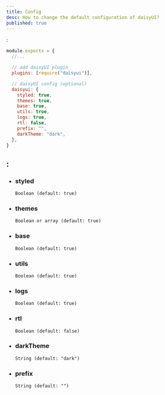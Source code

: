```yaml
---
title: Config
desc: How to change the default configuration of daisyUI?
published: true
---
```


<script>
  import Translate from "@components/Translate.svelte"
</script>

<Translate text="daisyUI can be configured from your <code>tailwind.config.js</code> file." />  
<Translate text="Default config" />:

```js
module.exports = {
  //...

  // add daisyUI plugin
  plugins: [require("daisyui")],

  // daisyUI config (optional)
  daisyui: {
    styled: true,
    themes: true,
    base: true,
    utils: true,
    logs: true,
    rtl: false,
    prefix: "",
    darkTheme: "dark",
  },
}
```

## <Translate text="Config values explained" />:

- ### styled

  `Boolean (default: true)`

  <Translate text="If it's true, components will have colors and style so you won't need to design anything." />  
  <Translate text="If it's false, components will have no color and no visual style so you can design your own style on a basic skeleton." />

- ### themes

  `Boolean or array (default: true)`

  <Translate text="If it's true, all themes will be included." />
  <Translate text="If it's false, only light (default) theme will be available." />  
  <Translate text="If it's an array, only themes in the array will be included and the first theme will be the default theme." />
  <Translate text="Read more about <a href='/docs/themes'>themes</a>" />

- ### base

  `Boolean (default: true)`

  <Translate text="If it's true, <a href='https://github.com/saadeghi/daisyui/blob/master/src/base'>a few base styles</a> will be added" />

- ### utils

  `Boolean (default: true)`

  <Translate text="If it's true, <a href='https://github.com/saadeghi/daisyui/tree/master/src/utilities'>responsive and utility classes</a> will be added" />

- ### logs

  `Boolean (default: true)`

  <Translate text="If it's true, daisyUI shows logs in the terminal while CSS is building" />

- ### rtl

  `Boolean (default: false)`

  <Translate text="If it's true, your theme will be right-to-left. You need to add <code>dir='rtl'</code> to your body tag." />
  <Translate text="If you're using daisyUI with RTL option, I suggest using <a href='https://github.com/cvrajeesh/tailwindcss-flip'>tailwindcss-flip</a> plugin because to flip all your Tailwind utilities automatically." />

- ### darkTheme

  `String (default: "dark")`

  <Translate text="Allows us to pick another theme for system's auto dark mode. By default, <code>dark</code> theme (or a custom theme named <code>dark</code>) will be the default theme if no theme is specified and the user is using dark mode on their system. With this config, you can set another theme to be the default dark mode theme." />

- ### prefix

  `String (default: "")`

  <Translate text="Adds a prefix to class name for all daisyUI classes (including component classes, modifier classes and responsive classes)." />
  <Translate text="For example: <code>btn</code> will become <code>prefix-btn</code>." />  
  <Translate text="If you're using a second CSS library that has similar class names, you can use this config to avoid conflicts." />
  <Translate text="Utility classes like color names (e.g. <code>bg-primary</code>) or border-radius (e.g. <code>rounded-box</code>) will not be affected by this config because they're being added as extensions to Tailwind CSS classes." />  
  <Translate text="If you use daisyUI <code>prefix</code> option (like <code>daisy-</code>) and Tailwind CSS <code>prefix</code> option (like <code>tw-</code>) together, classnames will be prefixed like this: <code>tw-daisy-btn</code>." />
